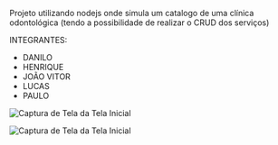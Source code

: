 Projeto utilizando nodejs onde simula um catalogo de uma clínica odontológica (tendo a possibilidade de realizar o CRUD dos serviços)

INTEGRANTES:
  - DANILO
  - HENRIQUE
  - JOÃO VITOR
  - LUCAS
  - PAULO

![Captura de Tela da Tela Inicial](./src/imgs_preview_site/site_visao_admin.PNG)

![Captura de Tela da Tela Inicial](./src/imgs_preview_site/site_visao_userNormal.PNG)
